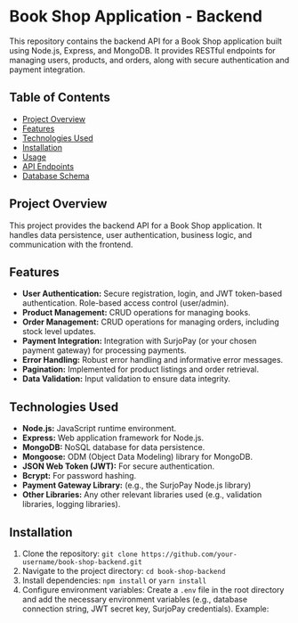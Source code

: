 # Book Shop Application - Backend

This repository contains the backend API for a Book Shop application built using Node.js, Express, and MongoDB. It provides RESTful endpoints for managing users, products, and orders, along with secure authentication and payment integration.

## Table of Contents

- [Project Overview](#project-overview)
- [Features](#features)
- [Technologies Used](#technologies-used)
- [Installation](#installation)
- [Usage](#usage)
- [API Endpoints](#api-endpoints)
- [Database Schema](#database-schema)


## Project Overview

This project provides the backend API for a Book Shop application. It handles data persistence, user authentication, business logic, and communication with the frontend.

## Features

- **User Authentication:** Secure registration, login, and JWT token-based authentication. Role-based access control (user/admin).
- **Product Management:** CRUD operations for managing books.
- **Order Management:** CRUD operations for managing orders, including stock level updates.
- **Payment Integration:** Integration with SurjoPay (or your chosen payment gateway) for processing payments.
- **Error Handling:** Robust error handling and informative error messages.
- **Pagination:** Implemented for product listings and order retrieval.
- **Data Validation:** Input validation to ensure data integrity.

## Technologies Used

- **Node.js:** JavaScript runtime environment.
- **Express:** Web application framework for Node.js.
- **MongoDB:** NoSQL database for data persistence.
- **Mongoose:** ODM (Object Data Modeling) library for MongoDB.
- **JSON Web Token (JWT):** For secure authentication.
- **Bcrypt:** For password hashing.
- **Payment Gateway Library:**  (e.g., the SurjoPay Node.js library)
- **Other Libraries:** Any other relevant libraries used (e.g., validation libraries, logging libraries).

## Installation

1. Clone the repository: `git clone https://github.com/your-username/book-shop-backend.git`
2. Navigate to the project directory: `cd book-shop-backend`
3. Install dependencies: `npm install` or `yarn install`
4. Configure environment variables: Create a `.env` file in the root directory and add the necessary environment variables (e.g., database connection string, JWT secret key, SurjoPay credentials). Example:
